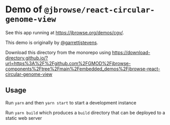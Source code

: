 # Demo of `@jbrowse/react-circular-genome-view`

See this app running at https://jbrowse.org/demos/cgv/.

This demo is originally by [@garrettjstevens](https://github.com/garrettjstevens/).

Download this directory from the monorepo using https://download-directory.github.io/?url=https%3A%2F%2Fgithub.com%2FGMOD%2Fjbrowse-components%2Ftree%2Fmain%2Fembedded_demos%2Fjbrowse-react-circular-genome-view

## Usage

Run `yarn` and then `yarn start` to start a development instance

Run `yarn build` which produces a `build` directory that can be deployed to a
static web server
